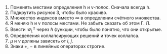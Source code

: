 1. Поменять местами определения h и v-полос. Сначала всегда h.
2. Подкрутить рисунок 3, чтобы было красиво.
3. Множество индексов вместо $\infty$ в определении счётного множества.
4. Я меняю h и v полосы местами. Не забыть сказать об этом Г. Л.
5. Ввести $\mathcal{U}_L^{\pm}$ через $h$ функции, чтобы было понятно, что они открытые. 
6. Определения коллапсирующих решений и точек коллапса.
7. $\mu$ и $\nu$ должны зависеть от $i$, $j$.
8. Знаки $+$, $-$ в линейных операторах строгие.